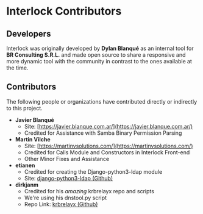 
# Interlock Contributors

## Developers

Interlock was originally developed by **Dylan Blanqué** as an internal tool for
**BR Consulting S.R.L.** and made open source to share a responsive and more
dynamic tool with the community in contrast to the ones available at the time.

## Contributors

The following people or organizations have contributed directly or indirectly
to this project.

* **Javier Blanqué**
    - Site: [https://javier.blanque.com.ar/](https://javier.blanque.com.ar/)
    - Credited for Assistance with Samba Binary Permission Parsing
* **Martin Vilche**
    - Site: [https://martinvsolutions.com/](https://martinvsolutions.com/)
    - Credited for Calls Module and Constructors in Interlock Front-end
    - Other Minor Fixes and Assistance
* **etianen**
    - Credited for creating the Django-python3-ldap module
    - Site: [django-python3-ldap (Github)](https://github.com/etianen/django-python3-ldap)
* **dirkjanm**
    - Credited for his *amazing* krbrelayx repo and scripts
    - We're using his dnstool.py script
    - Repo Link: [krbrelayx (Github)](https://github.com/dirkjanm/krbrelayx)